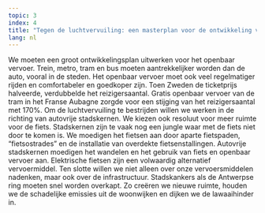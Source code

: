 ```yaml
---
topic: 3
index: 4
title: "Tegen de luchtvervuiling: een masterplan voor de ontwikkeling van openbaar vervoer. "
lang: nl
---
```

We moeten een groot ontwikkelingsplan uitwerken voor het openbaar vervoer.
Trein, metro, tram en bus moeten aantrekkelijker worden dan de auto, vooral in
de steden.
Het openbaar vervoer moet ook veel regelmatiger rijden en comfortabeler en
goedkoper zijn. Toen Zweden de ticketprijs halveerde, verdubbelde het
reizigersaantal. Gratis openbaar vervoer van de tram in het Franse Aubagne
zorgde voor een stijging van het reizigersaantal met 170%.
Om de luchtvervuiling te bestrijden willen we werken in de richting van
autovrije stadskernen. We kiezen ook resoluut voor meer ruimte voor de fiets.
Stadskernen zijn te vaak nog een jungle waar met de fiets niet door te komen
is. We moedigen het fietsen aan door aparte fietspaden, “fietsostrades” en de
installatie van overdekte fietsenstallingen. Autovrije stadskernen moedigen
het wandelen en het gebruik van fiets en openbaar vervoer aan.
Elektrische fietsen zijn een volwaardig alternatief vervoermiddel.
Ten slotte willen we niet alleen over onze vervoersmiddelen nadenken, maar ook
over de infrastructuur. Stadskankers als de Antwerpse ring moeten snel worden
overkapt. Zo creëren we nieuwe ruimte, houden we de schadelijke emissies uit
de woonwijken en dijken we de lawaaihinder in.
